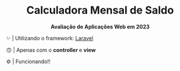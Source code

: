 <div align="center">
<h1>Calculadora Mensal de Saldo</h1>
<p><b>Avaliação de Aplicações Web em 2023</b></p>
</div>

✨ | Utilizando o framework: <a href="https://laravel.com/">Laravel</a>

🙃 | Apenas com o <b> controller </b> e <b> view </b>

⚙️ | Funcionando!!